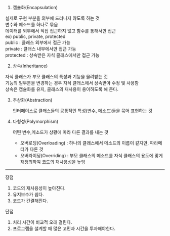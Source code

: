 
1. 캡슐화(Encapsulation)  

실제로 구현 부분을 외부에 드러나지 않도록 하는 것  
변수와 메소드를 하나로 묶음  
데이터를 외부에서 직접 접근하지 않고 함수를 통해서만 접근  
ex) public, private, protected  
public : 클래스 외부에서 접근 가능  
private : 클래스 내부에서만 접근 가능  
protected : 상속받은 자식 클래스에서만 접근 가능  

2. 상속(Inheritance)  

자식 클래스가 부모 클래스의 특성과 기능을 물려받는 것  
기능의 일부분을 변경하는 경우 자식 클래스에서 상속받아 수정 및 사용함  
상속은 캡슐화를 유지, 클래스의 재사용이 용이하도록 해 준다.  

3. 추상화(Abstraction)  

    인터페이스로 클래스들의 공통적인 특성(변수, 메소드)들을 묶어 표현하는 것  

4. 다형성(Polymorphism)  

    어떤 변수,메소드가 상황에 따라 다른 결과를 내는 것  
    
    * 오버로딩(Overloading) : 하나의 클래스에서 메소드의 이름이 같지만, 파라메터가 다른 것  
    * 오버라이딩(Overriding) : 부모 클래스의 메소드를 자식 클래스의 용도에 맞게 재정의하여 코드의 재사용성을 높임  

--- 
장점
1. 코드의 재사용성이 높아진다.
2. 유지보수가 쉽다.
3. 코드가 간결해진다.


단점
1. 처리 시간이 비교적 오래 걸린다.
2. 프로그램을 설계할 때 많은 고민과 시간을 투자해야한다.
